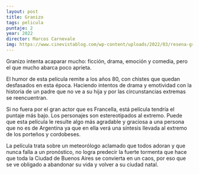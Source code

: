 ```yaml
---
layout: post
title: Granizo
tags: pelicula
puntaje: 2
year: 2022
director: Marcos Carnevale
img: https://www.cinevistablog.com/wp-content/uploads/2022/03/resena-granizo-tibia-comedia-sobre-la-cultura-de-la-cancelacion-y-el-cambio-climatico.jpg
---
```


Granizo intenta acaparar mucho: ficción, drama, emoción y comedia, pero el que mucho abarca poco aprieta.

El humor de esta película remite a los años 80, con chistes que quedan desfasados en esta época. Haciendo intentos de drama y emotividad con la historia de un padre que no ve a su hija y por las circunstancias extremas se reencuentran. 

Si no fuera por el gran actor que es Francella, está película tendría el puntaje más bajo. Los personajes son estereotipados al extremo. Puede que esta película le resulte algo más agradable y graciosa a una persona que no es de Argentina ya que en ella verá una síntesis llevada al extremo de los porteños y cordobeses.

La película trata sobre un meteorólogo aclamado que todos adoran y que nunca falla a un pronóstico, no logra predecir la fuerte tormenta que hace que toda la Ciudad de Buenos Aires se convierta en un caos, por eso que se ve obligado a abandonar su vida y volver a su ciudad natal.

